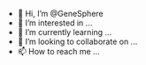 - 👋 Hi, I’m @GeneSphere
- 👀 I’m interested in ...
- 🌱 I’m currently learning ...
- 💞️ I’m looking to collaborate on ...
- 📫 How to reach me ...

<!---
GeneSphere/GeneSphere is a ✨ special ✨ repository because its `README.md` (this file) appears on your GitHub profile.
You can click the Preview link to take a look at your changes.
--->
